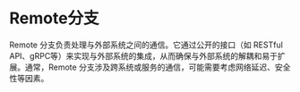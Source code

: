 ﻿# Remote分支  
  
Remote 分支负责处理与外部系统之间的通信。它通过公开的接口（如 RESTful API、gRPC等）来实现与外部系统的集成，从而确保与外部系统的解耦和易于扩展。通常，Remote 分支涉及跨系统或服务的通信，可能需要考虑网络延迟、安全性等因素。  